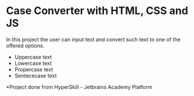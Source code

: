 # Case Converter with HTML, CSS and JS

In this project the user can input text and convert such text to one of the offered options.
- Uppercase text
- Lowercase text
- Propercase text
- Sentececase text

*Project done from HyperSkill - Jetbrains Academy Platform

